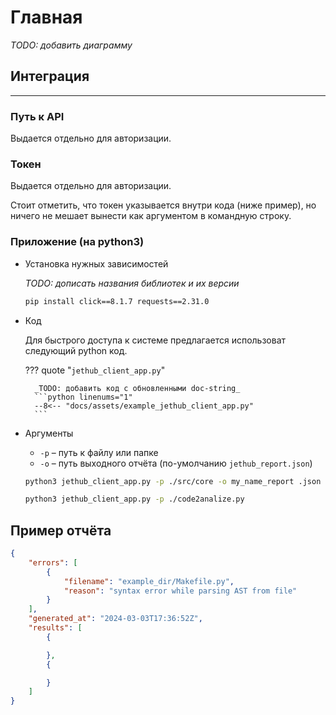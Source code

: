 # Главная

_TODO: добавить диаграмму_

## **Интеграция**
----

### **Путь к API**

Выдается отдельно для авторизации.

### **Токен**

Выдается отдельно для авторизации.

Стоит отметить, что токен указывается внутри кода (ниже пример), но ничего не мешает вынести как аргументом в командную строку.

### **Приложение** (на python3)

- Установка нужных зависимостей

    _TODO: дописать названия библиотек и их версии_
    ``` bash
    pip install click==8.1.7 requests==2.31.0
    ```

- Код

    Для быстрого доступа к системе предлагается использоват следующий python код.

    ??? quote "`jethub_client_app.py`"

        _TODO: добавить код с обновленными doc-string_
        ```python linenums="1"
        --8<-- "docs/assets/example_jethub_client_app.py"
        ```

- Аргументы

    - `-p` – путь к файлу или папке
    - `-o` – путь выходного отчёта (по-умолчанию `jethub_report.json`)

    ``` bash
    python3 jethub_client_app.py -p ./src/core -o my_name_report .json
    ```

    ``` bash
    python3 jethub_client_app.py -p ./code2analize.py
    ```

## **Пример отчёта**

``` json linenums="1" title="jethub_report.json"
{
    "errors": [
        {
            "filename": "example_dir/Makefile.py",
            "reason": "syntax error while parsing AST from file"
        }
    ],
    "generated_at": "2024-03-03T17:36:52Z",
    "results": [
        {

        },
        {

        }
    ]
}
```
